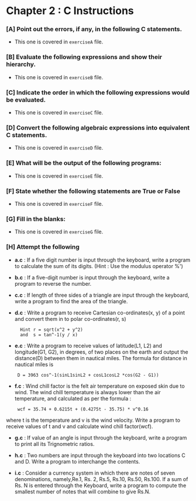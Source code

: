 # Chapter 2 : C Instructions

### [A] Point out the errors, if any, in the following C statements.
- This one is covered in `exerciseA` file.

### [B] Evaluate the following expressions and show their hierarchy.
- This one is covered in `exerciseB` file.  

### [C] Indicate the order in which the following expressions would be evaluated.
- This one is covered in `exerciseC` file.  

### [D] Convert the following algebraic expressions into equivalent C statements.
- This one is covered in `exerciseD` file.  

### [E] What will be the output of the following programs:
- This one is covered in `exerciseE` file. 

### [F] State whether the following statements are True or False
- This one is covered in `exerciseF` file.  

### [G] Fill in the blanks:
- This one is covered in `exerciseG` file.   


### [H] Attempt the following
- **a.c** : If a five digit number is input through the keyboard, write a program to calculate the sum of its digits. 
(Hint : Use the modulus operator %')

- **b.c** : If a five-digit number is input through the keyboard, write a program to reverse the number.

- **c.c** :  If length of three sides of a triangle are input through the keyboard, write a program to find the area of the triangle.   

- **d.c** : Write a program to receive Cartesian co-ordinates(x, y) of a point and convert them in to polar co-ordinates(r, s)
       
       	Hint r = sqrt(x^2 + y^2)
       	and  s = tan^-1(y / x)
       
- **e.c** : Write a program to receive values of latitude(L1, L2) and longitude(G1, G2), in degrees, of two places on the earth and output 
the distance(D) between them in nautical miles. The formula for distance in nautical miles is
       
       D = 3963 cos^-1(sinL1sinL2 + cosL1cosL2 *cos(G2 - G1)) 
       
- **f.c** : Wind chill factor is the felt air temperature on exposed skin due to wind. The wind chill temperature is always lower than the air 
temperature, and calculated as per the formula :
       
       wcf = 35.74 + 0.6215t + (0.4275t - 35.75) * v^0.16
where t is the temperature and v is the wind velocity. Write a program to receive values of t and v and calculate wind chill factor(wcf). 

- **g.c** : If value of an angle is input through the keyboard, write a program to print all its Trignometric ratios.

- **h.c** : Two numbers are input through the keyboard into two locations C and D. Write a program to interchange the contents.

- **i.c** : Consider a currency system in which there are notes of seven denominations, namely,Re.1, Rs. 2, Rs.5, Rs.10, Rs.50, Rs.100. 
If a sum of Rs. N is entered through the Keyboard, write a program to compute the smallest number of notes that will combine to give Rs.N.

